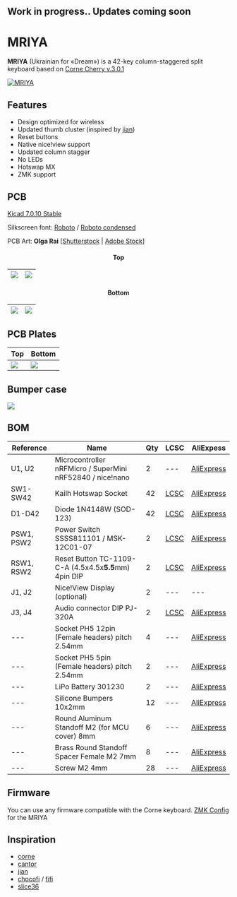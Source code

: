 ## Work in progress.. Updates coming soon
# MRIYA
**MRIYA** (Ukrainian for «Dream») is a 42-key column-staggered split keyboard based on [Corne Cherry v.3.0.1](https://github.com/foostan/crkbd)

[![MRIYA](https://github.com/themaxbang/MRIYA/blob/main/pictures/mriya.jpeg)](https://github.com/themaxbang/MRIYA/blob/main/pictures/mriya.jpeg)

## Features
- Design optimized for wireless
- Updated thumb cluster (inspired by [jian](https://github.com/KGOH/Jian-Info))
- Reset buttons
- Native nice!view support
- Updated column stagger
- No LEDs
- Hotswap MX
- ZMK support

## PCB
[Kicad 7.0.10 Stable](https://www.kicad.org/)

Silkscreen font: [Roboto](https://fonts.google.com/specimen/Roboto) / [Roboto condensed](https://fonts.google.com/specimen/Roboto+Condensed)

PCB Art: **Olga Rai** [[Shutterstock](https://www.shutterstock.com/g/OlgaRai) | [Adobe Stock](https://stock.adobe.com/contributor/209778624/olga-rai)]

#### <div align="center">Top<div>
![](https://github.com/themaxbang/MRIYA/blob/main/renders/mriya-pcb-left-top.png)|![](https://github.com/themaxbang/MRIYA/blob/main/renders/mriya-pcb-right-top.png) 
 ---- | -----  

#### <div align="center">Bottom<div>
![](https://github.com/themaxbang/MRIYA/blob/main/renders/mriya-pcb-right-bottom.png)|![](https://github.com/themaxbang/MRIYA/blob/main/renders/mriya-pcb-left-bottom.png)   
 ---- | -----  

## PCB Plates
Top | Bottom    
 ---- | -----  
![](https://github.com/themaxbang/MRIYA/blob/main/renders/mriya-top-plate.png)|![](https://github.com/themaxbang/MRIYA/blob/main/renders/mriya-bottom-plate.png)   

## Bumper case

![](https://github.com/themaxbang/MRIYA/blob/main/renders/mriya-bumper-case.png)

## BOM
Reference|Name|Qty|LCSC|AliExpess
 ------- | ------- | ------- | ------- | ------- 
U1, U2 | Microcontroller nRFMicro / SuperMini nRF52840 / nice!nano | 2 | --- | [AliExpress]()
SW1-SW42 | Kailh Hotswap Socket | 42 | [LCSC](https://www.lcsc.com/product-detail/Mechanical-Keyboard-Shaft_span-style-background-color-ff0-Kailh-span-CPG151101S11-16_C5156480.html) | [AliExpress]()
D1-D42 | Diode 1N4148W (SOD-123) | 42 | [LCSC](https://www.lcsc.com/product-detail/Diodes-General-Purpose_RealChip-1N4148W_C5443965.html) | [AliExpress]()
PSW1, PSW2 | Power Switch SSSS811101 / MSK-12C01-07 | 2 | [LCSC](https://www.lcsc.com/product-detail/Slide-Switches_ALPSALPINE-SSSS811101_C109335.html) | [AliExpress]()
RSW1, RSW2 | Reset Button TC-1109-C-A (4.5x4.5x**5.5**mm) 4pin DIP | 2 | [LCSC](https://www.lcsc.com/product-detail/Tactile-Switches_XKB-Connectivity-TC-1109-C-A_C561500.html) | [AliExpress]()
J1, J2 | Nice!View Display (optional) | 2 | --- | ---
J3, J4 | Audio connector DIP PJ-320A | 2 | [LCSC](https://www.lcsc.com/product-detail/Audio-Connectors_XKB-Connectivity-PJ-320A_C2884926.html) | [AliExpress]()
--- | Socket PH5 12pin (Female headers) pitch 2.54mm | 4 | --- | [AliExpress]()
--- | Socket PH5 5pin (Female headers) pitch 2.54mm | 2 | --- | [AliExpress]()
--- | LiPo Battery 301230 | 2 | --- | [AliExpress]()
--- | Silicone Bumpers 10x2mm | 12 | --- | [AliExpress]()
--- | Round Aluminum Standoff M2 (for MCU cover) 8mm | 6 | --- | [AliExpress]()
--- | Brass Round Standoff Spacer Female M2 7mm | 8 | --- | [AliExpress]()
--- | Screw M2 4mm | 28 | --- | [AliExpress]()

## Firmware
You can use any firmware compatible with the Corne keyboard.
[ZMK Config](https://github.com/themaxbang/mriya-zmk-config) for the MRIYA

## Inspiration
- [corne](https://github.com/foostan/crkbd)
- [cantor](https://github.com/diepala/cantor)
- [jian](https://github.com/KGOH/Jian-Info)
- [chocofi](https://github.com/pashutk/chocofi) / [fifi](https://github.com/raychengy/fifi_split_keeb)
- [slice36](https://github.com/MReavley/Slice36)
